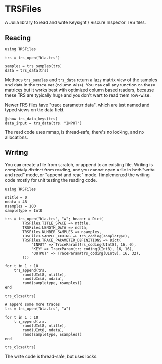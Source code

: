 # TRSFiles

A Julia library to read and write Keysight / Riscure Inspector TRS files.

## Reading

```
using TRSFiles

trs = trs_open("bla.trs")

samples = trs_samples(trs)
data = trs_data(trs)
```

Methods `trs_samples` and `trs_data` return a lazy matrix view of the samples and data in the trace set (column wise). You can call any function on these matrices but it works best with optimized column based readers, because these TRS are typically huge and you don't want to read them row-wise.

Newer TRS files have "trace parameter data", which are just named and typed views on the data field. 

```
@show trs_data_keys(trs)
data_input = trs_data(trs, "INPUT")
```

The read code uses mmap, is thread-safe, there's no locking, and no allocations.

## Writing

You can create a file from scratch, or append to an existing file. Writing is completely distinct from reading, and you cannot open a file in both "write and read" mode, or "append and read" mode. I implemented the writing code mostly for unit testing the reading code.

```
using TRSFiles

ntitle = 0
ndata = 48
nsamples = 100
sampletype = Int8

trs = trs_open("bla.trs", "w"; header = Dict(
        TRSFiles.TITLE_SPACE => ntitle,
        TRSFiles.LENGTH_DATA => ndata,
        TRSFiles.NUMBER_SAMPLES => nsamples,
        TRSFiles.SAMPLE_CODING => trs_coding(sampletype),
        TRSFiles.TRACE_PARAMETER_DEFINITIONS => Dict(
            "INPUT" => TraceParam(trs_coding(UInt8), 16, 0),
            "KEY" => TraceParam(trs_coding(UInt8), 16, 16),
            "OUTPUT" => TraceParam(trs_coding(UInt8), 16, 32),
        )))

for t in 1 : 10
    trs_append(trs,
        rand(UInt8, ntitle),
        rand(UInt8, ndata),
        rand(sampletype, nsamples))
end

trs_close(trs)

# append some more traces
trs = trs_open("bla.trs", "a")

for t in 1 : 10
    trs_append(trs,
        rand(UInt8, ntitle),
        rand(UInt8, ndata),
        rand(sampletype, nsamples))
end

trs_close(trs)
```

The write code is thread-safe, but uses locks.
